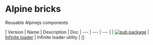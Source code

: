 # Alpine bricks

Reusable Alpinejs components

| Version | Name | Description | Doc
| --- | --- | --- |
| [![pub package](https://img.shields.io/npm/v/@alpinebricks/infiniteloader)](https://www.npmjs.com/package/@alpinebricks/infiniteloader) | [Infinite loader](packages/%40alpinebricks-infinite_loader/) | Infinite loader utility | []